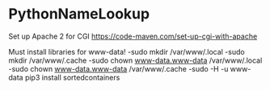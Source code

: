 # PythonNameLookup
Set up Apache 2 for CGI
https://code-maven.com/set-up-cgi-with-apache

Must install libraries for www-data!
-sudo mkdir /var/www/.local
-sudo mkdir /var/www/.cache
-sudo chown www-data.www-data /var/www/.local
-sudo chown www-data.www-data /var/www/.cache
-sudo -H -u www-data pip3 install sortedcontainers
